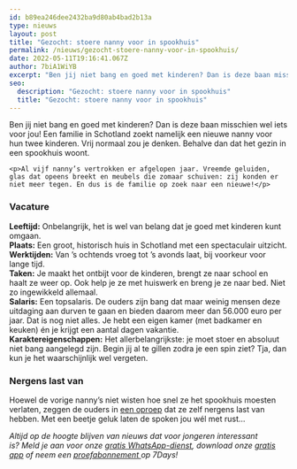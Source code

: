 ```yaml
---
id: b89ea246dee2432ba9d80ab4bad2b13a
type: nieuws
layout: post
title: "Gezocht: stoere nanny voor in spookhuis"
permalink: /nieuws/gezocht-stoere-nanny-voor-in-spookhuis/
date: 2022-05-11T19:16:41.067Z
author: 7biA1WiYB
excerpt: "Ben jij niet bang en goed met kinderen? Dan is deze baan misschien wel iets voor jou! Een familie in Schotland zoekt namelijk een nieuwe nanny voor hun twee kinderen. Vrij normaal zou je denken. Behalve dan dat het gezin in een spookhuis woont.  "
seo:
  description: "Gezocht: stoere nanny voor in spookhuis"
  title: "Gezocht: stoere nanny voor in spookhuis"
---
```

Ben jij niet bang en goed met kinderen? Dan is deze baan misschien wel iets voor jou! Een familie in Schotland zoekt namelijk een nieuwe nanny voor hun twee kinderen. Vrij normaal zou je denken. Behalve dan dat het gezin in een spookhuis woont.  

    <p>Al vijf nanny’s vertrokken er afgelopen jaar. Vreemde geluiden, glas dat opeens breekt en meubels die zomaar schuiven: zij konden er niet meer tegen. En dus is de familie op zoek naar een nieuwe!</p>
<h3>Vacature</h3>
<p><strong>Leeftijd:</strong> Onbelangrijk, het is wel van belang dat je goed met kinderen kunt omgaan.<br><strong>Plaats:</strong> Een groot, historisch huis in Schotland met een spectaculair uitzicht.<br><strong>Werktijden:</strong> Van ’s ochtends vroeg tot ’s avonds laat, bij voorkeur voor lange tijd.<br><strong>Taken:</strong> Je maakt het ontbijt voor de kinderen, brengt ze naar school en haalt ze weer op. Ook help je ze met huiswerk en breng je ze naar bed. Niet zo ingewikkeld allemaal.<br><strong>Salaris:</strong> Een topsalaris. De ouders zijn bang dat maar weinig mensen deze uitdaging aan durven te gaan en bieden daarom meer dan 56.000 euro per jaar. Dat is nog niet alles. Je hebt een eigen kamer (met badkamer en keuken) én je krijgt een aantal dagen vakantie.<br><strong>Karaktereigenschappen:</strong> Het allerbelangrijkste: je moet stoer en absoluut niet bang aangelegd zijn. Begin jij al te gillen zodra je een spin ziet? Tja, dan kun je het waarschijnlijk wel vergeten.</p>
<h3>Nergens last van</h3>
<p>Hoewel de vorige nanny’s niet wisten hoe snel ze het spookhuis moesten verlaten, zeggen de ouders in <a href="https://www.childcare.co.uk/profile/2351651">een oproep</a> dat ze zelf nergens last van hebben. Met een beetje geluk laten de spoken jou wél met rust…</p>
<p><em>Altijd op de hoogte blijven van nieuws dat voor jongeren interessant is? Meld je aan voor onze </em><a href="https://7dagen.netlify.app/whatsapp"><em>gratis WhatsApp-dienst</em></a><em>, download onze </em><a href="https://7dagen.netlify.app/app"><em>gratis app</em></a><em> of neem een </em><a href="https://abonneren.sevendays.nl/abonneren/abonnementen/ae/artikel"><em>proefabonnement </em></a><em>op 7Days!</em></p>  
